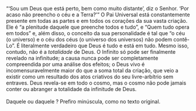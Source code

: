 ﻿“‘Sou um Deus que está perto, bem como muito distante’, diz o Senhor. ‘Por acaso não preencho o céu e a Terra?’” O Pai Universal está constantemente presente em todas as partes e em todos os corações da sua vasta criação. Ele é “a plenitude daquele que preenche todos e tudo”, e “Quem tudo opera em todos” e, além disso, o conceito da sua personalidade é tal que “o céu (o universo) e o céu dos céus (o universo dos universos) não podem contê-Lo”. É literalmente verdadeiro que Deus é tudo e está em tudo. Mesmo isso, contudo, não é a <I>totalidade</I> de Deus. O Infinito só pode ser finalmente revelado na infinitude; a causa nunca pode ser completamente compreendida por uma análise dos efeitos; o Deus vivo é incomensuravelmente maior do que a soma total da criação, que veio a existir como um resultado dos atos criativos do seu livre-arbítrio sem entraves. Deus revela-se em todo o cosmo, mas o cosmo não pode jamais conter ou abranger a totalidade da infinitude de Deus.<BR><BR>Daquele ou daquele ? Prefiro minúscula, como no texto original.